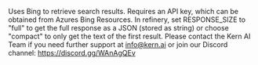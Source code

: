 Uses Bing to retrieve search results. Requires an API key, which can be obtained from Azures Bing Resources. In refinery, set RESPONSE_SIZE to "full" to get the full response as a JSON (stored as string) or choose "compact" to only get the text of the first result. Please contact the Kern AI Team if you need further support at info@kern.ai or join our Discord channel: https://discord.gg/WAnAgQEv 